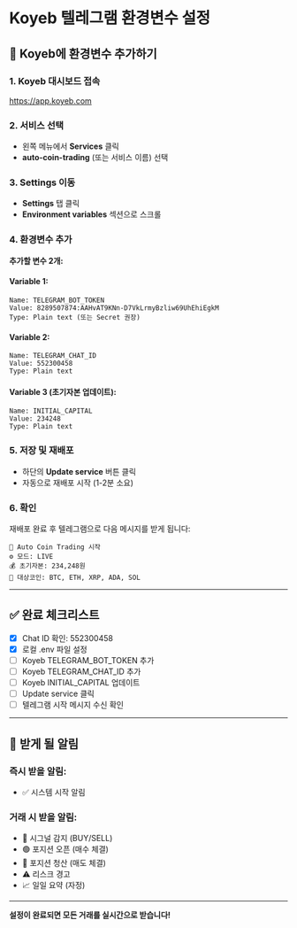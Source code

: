 # Koyeb 텔레그램 환경변수 설정

## 🔐 Koyeb에 환경변수 추가하기

### 1. Koyeb 대시보드 접속
https://app.koyeb.com

### 2. 서비스 선택
- 왼쪽 메뉴에서 **Services** 클릭
- **auto-coin-trading** (또는 서비스 이름) 선택

### 3. Settings 이동
- **Settings** 탭 클릭
- **Environment variables** 섹션으로 스크롤

### 4. 환경변수 추가

**추가할 변수 2개:**

#### Variable 1:
```
Name: TELEGRAM_BOT_TOKEN
Value: 8289507874:AAHvAT9KNn-D7VkLrmyBzliw69UhEhiEgkM
Type: Plain text (또는 Secret 권장)
```

#### Variable 2:
```
Name: TELEGRAM_CHAT_ID
Value: 552300458
Type: Plain text
```

#### Variable 3 (초기자본 업데이트):
```
Name: INITIAL_CAPITAL
Value: 234248
Type: Plain text
```

### 5. 저장 및 재배포
- 하단의 **Update service** 버튼 클릭
- 자동으로 재배포 시작 (1-2분 소요)

### 6. 확인
재배포 완료 후 텔레그램으로 다음 메시지를 받게 됩니다:

```
🚀 Auto Coin Trading 시작
⚙️ 모드: LIVE
💰 초기자본: 234,248원
🎯 대상코인: BTC, ETH, XRP, ADA, SOL
```

---

## ✅ 완료 체크리스트

- [x] Chat ID 확인: 552300458
- [x] 로컬 .env 파일 설정
- [ ] Koyeb TELEGRAM_BOT_TOKEN 추가
- [ ] Koyeb TELEGRAM_CHAT_ID 추가
- [ ] Koyeb INITIAL_CAPITAL 업데이트
- [ ] Update service 클릭
- [ ] 텔레그램 시작 메시지 수신 확인

---

## 📱 받게 될 알림

### 즉시 받을 알림:
- ✅ 시스템 시작 알림

### 거래 시 받을 알림:
- 🔵 시그널 감지 (BUY/SELL)
- 🟢 포지션 오픈 (매수 체결)
- 🔴 포지션 청산 (매도 체결)
- ⚠️ 리스크 경고
- 📈 일일 요약 (자정)

---

**설정이 완료되면 모든 거래를 실시간으로 받습니다!**
